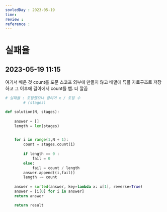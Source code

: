 ```yaml
---
sovledDay : 2023-05-19
time: 
review : 
reference : 
---
```


# 실패율
## 2023-05-19 11:15 

여기서 배운 것 count를 포문 스코프 외부에 만들지 않고 배열에 튜플 자료구조로 저장하고 그 이후에 길이에서 count를 뺌. 더 깔끔

```python
# 실패율 : 도달했으나 클리어 x / 도달 수 
        # (stages)

def solution(N, stages):
    
    answer = []
    length = len(stages)

    
    for i in range(1,N + 1):
        count = stages.count(i)
        
        if length == 0 :
            fail = 0
        else:
            fail = count / length
        answer.append((i,fail))
        length -= count
        
    answer = sorted(answer, key=lambda x: x[1], reverse=True)
    answer = [i[0] for i in answer]
    return answer

    return result
```